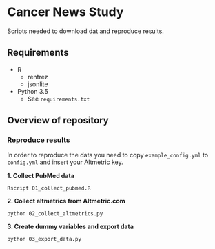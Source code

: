 # Cancer News Study

Scripts needed to download dat and reproduce results.

## Requirements

- R
    - rentrez
    - jsonlite
- Python 3.5
    - See `requirements.txt`

## Overview of repository

### Reproduce results

In order to reproduce the data you need to copy `example_config.yml` to `config.yml` and insert your Altmetric key. 

**1. Collect PubMed data**

```Rscript 01_collect_pubmed.R```

**2. Collect altmetrics from Altmetric.com**

```python 02_collect_altmetrics.py```

**3. Create dummy variables and export data**

```python 03_export_data.py```
